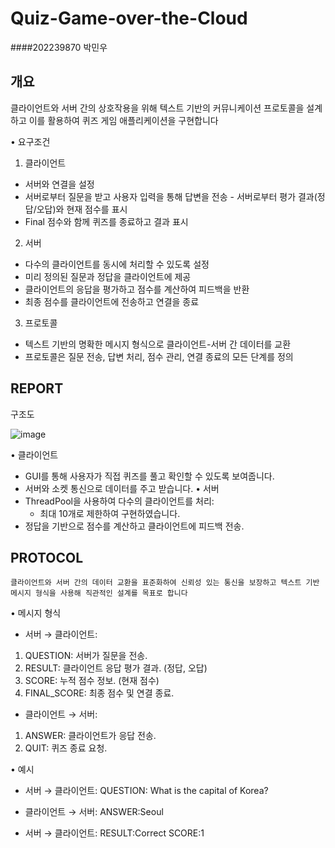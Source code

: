 # Quiz-Game-over-the-Cloud
####202239870 박민우

## 개요
클라이언트와 서버 간의 상호작용을 위해 텍스트 기반의 커뮤니케이션 프로토콜을 설계하고 이를 활용하여 퀴즈 게임 애플리케이션을 구현합니다
  
•	요구조건
1. 클라이언트
- 서버와 연결을 설정
- 서버로부터 질문을 받고 사용자 입력을 통해 답변을 전송
	  - 서버로부터 평가 결과(정답/오답)와 현재 점수를 표시
- Final 점수와 함께 퀴즈를 종료하고 결과 표시
2. 서버
 - 다수의 클라이언트를 동시에 처리할 수 있도록 설정
 - 미리 정의된 질문과 정답을 클라이언트에 제공
 - 클라이언트의 응답을 평가하고 점수를 계산하여 피드백을 반환
 - 최종 점수를 클라이언트에 전송하고 연결을 종료
3. 프로토콜
- 텍스트 기반의 명확한 메시지 형식으로 클라이언트-서버 간 데이터를 교환
- 프로토콜은 질문 전송, 답변 처리, 점수 관리, 연결 종료의 모든 단계를 정의

## REPORT
구조도

 ![image](https://github.com/user-attachments/assets/77a2dee4-7a31-463a-b93e-6dda5641497f)

•	클라이언트
  - GUI를 통해 사용자가 직접 퀴즈를 풀고 확인할 수 있도록 보여줍니다.
  - 서버와 소켓 통신으로 데이터를 주고 받습니다.
•	서버
  - ThreadPool을 사용하여 다수의 클라이언트를 처리:
    - 최대 10개로 제한하여 구현하였습니다.
  - 정답을 기반으로 점수를 계산하고 클라이언트에 피드백 전송.

## PROTOCOL
 	클라이언트와 서버 간의 데이터 교환을 표준화하여 신뢰성 있는 통신을 보장하고 텍스트 기반 메시지 형식을 사용해 직관적인 설계를 목표로 합니다

•	메시지 형식
- 서버 → 클라이언트:
1. QUESTION: 서버가 질문을 전송.
2. RESULT: 클라이언트 응답 평가 결과. (정답, 오답)
3. SCORE: 누적 점수 정보. (현재 점수)
4. FINAL_SCORE: 최종 점수 및 연결 종료.
- 클라이언트 → 서버:
1. ANSWER: 클라이언트가 응답 전송.
2. QUIT: 퀴즈 종료 요청.

•	예시
- 서버 → 클라이언트:
QUESTION: What is the capital of Korea?

- 클라이언트 → 서버:
ANSWER:Seoul

- 서버 → 클라이언트:
RESULT:Correct
SCORE:1
